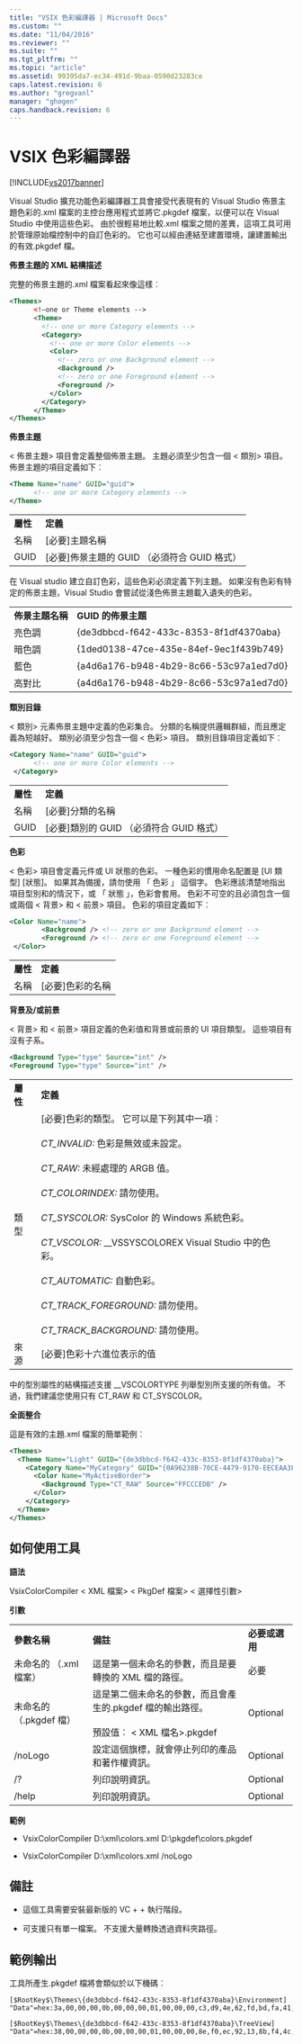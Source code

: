 ```yaml
---
title: "VSIX 色彩編譯器 | Microsoft Docs"
ms.custom: ""
ms.date: "11/04/2016"
ms.reviewer: ""
ms.suite: ""
ms.tgt_pltfrm: ""
ms.topic: "article"
ms.assetid: 99395da7-ec34-491d-9baa-0590d23283ce
caps.latest.revision: 6
ms.author: "gregvanl"
manager: "ghogen"
caps.handback.revision: 6
---
```

# VSIX 色彩編譯器
[!INCLUDE[vs2017banner](../../code-quality/includes/vs2017banner.md)]

Visual Studio 擴充功能色彩編譯器工具會接受代表現有的 Visual Studio 佈景主題色彩的.xml 檔案的主控台應用程式並將它.pkgdef 檔案，以便可以在 Visual Studio 中使用這些色彩。 由於很輕易地比較.xml 檔案之間的差異，這項工具可用於管理原始檔控制中的自訂色彩的。 它也可以經由連結至建置環境，讓建置輸出的有效.pkgdef 檔。  
  
 **佈景主題的 XML 結構描述**  
  
 完整的佈景主題的.xml 檔案看起來像這樣︰  
  
```xml  
<Themes>  
      <!—one or Theme elements -->  
      <Theme>  
        <!-- one or more Category elements -->  
        <Category>  
          <!-- one or more Color elements -->  
          <Color>  
            <!-- zero or one Background element -->  
            <Background />  
            <!-- zero or one Foreground element -->  
            <Foreground />  
          </Color>  
        </Category>  
      </Theme>  
</Themes>  
```  
  
 **佈景主題**  
  
 \< 佈景主題> 項目會定義整個佈景主題。 主題必須至少包含一個 \< 類別> 項目。 佈景主題的項目定義如下︰  
  
```xml  
<Theme Name="name" GUID="guid">  
      <!-- one or more Category elements -->  
</Theme>  
```  
  
|||  
|-|-|  
|**屬性**|**定義**|  
|名稱|[必要]主題名稱|  
|GUID|[必要]佈景主題的 GUID （必須符合 GUID 格式）|  
  
 在 Visual studio 建立自訂色彩，這些色彩必須定義下列主題。 如果沒有色彩有特定的佈景主題，Visual Studio 會嘗試從淺色佈景主題載入遺失的色彩。  
  
|||  
|-|-|  
|**佈景主題名稱**|**GUID 的佈景主題**|  
|亮色調|{de3dbbcd-f642-433c-8353-8f1df4370aba}|  
|暗色調|{1ded0138-47ce-435e-84ef-9ec1f439b749}|  
|藍色|{a4d6a176-b948-4b29-8c66-53c97a1ed7d0}|  
|高對比|{a4d6a176-b948-4b29-8c66-53c97a1ed7d0}|  
  
 **類別目錄**  
  
 \< 類別> 元素佈景主題中定義的色彩集合。 分類的名稱提供邏輯群組，而且應定義為短越好。 類別必須至少包含一個 \< 色彩> 項目。 類別目錄項目定義如下︰  
  
```xml  
<Category Name="name" GUID="guid">  
      <!-- one or more Color elements -->  
 </Category>  
```  
  
|||  
|-|-|  
|**屬性**|**定義**|  
|名稱|[必要]分類的名稱|  
|GUID|[必要]類別的 GUID （必須符合 GUID 格式）|  
  
 **色彩**  
  
 \< 色彩> 項目會定義元件或 UI 狀態的色彩。 一種色彩的慣用命名配置是 [UI 類型] [狀態]。 如果其為備援，請勿使用 「 色彩 」 這個字。 色彩應該清楚地指出項目型別和的情況下，或 「 狀態 」，色彩會套用。 色彩不可空的且必須包含一個或兩個 \< 背景> 和 \< 前景> 項目。 色彩的項目定義如下︰  
  
```xml  
<Color Name="name">  
        <Background /> <!-- zero or one Background element -->  
        <Foreground /> <!-- zero or one Foreground element -->  
 </Color>  
```  
  
|||  
|-|-|  
|**屬性**|**定義**|  
|名稱|[必要]色彩的名稱|  
  
 **背景及/或前景**  
  
 \< 背景> 和 \< 前景> 項目定義的色彩值和背景或前景的 UI 項目類型。 這些項目有沒有子系。  
  
```xml  
<Background Type="type" Source="int" />  
<Foreground Type="type" Source="int" />  
```  
  
|||  
|-|-|  
|**屬性**|**定義**|  
|類型|[必要]色彩的類型。 它可以是下列其中一項︰<br /><br /> *CT_INVALID:* 色彩是無效或未設定。<br /><br /> *CT_RAW:* 未經處理的 ARGB 值。<br /><br /> *CT_COLORINDEX:* 請勿使用。<br /><br /> *CT_SYSCOLOR:* SysColor 的 Windows 系統色彩。<br /><br /> *CT_VSCOLOR:* __VSSYSCOLOREX Visual Studio 中的色彩。<br /><br /> *CT_AUTOMATIC:* 自動色彩。<br /><br /> *CT_TRACK_FOREGROUND:* 請勿使用。<br /><br /> *CT_TRACK_BACKGROUND:* 請勿使用。|  
|來源|[必要]色彩十六進位表示的值|  
  
 中的型別屬性的結構描述支援 __VSCOLORTYPE 列舉型別所支援的所有值。 不過，我們建議您使用只有 CT_RAW 和 CT_SYSCOLOR。  
  
 **全面整合**  
  
 這是有效的主題.xml 檔案的簡單範例︰  
  
```xml  
<Themes>  
  <Theme Name="Light" GUID="{de3dbbcd-f642-433c-8353-8f1df4370aba}">  
    <Category Name="MyCategory" GUID="{0A96238B-70CE-4479-9170-EECEAA3FCD58}">  
      <Color Name="MyActiveBorder">  
        <Background Type="CT_RAW" Source="FFCCCEDB" />  
      </Color>  
    </Category>  
  </Theme>  
</Themes>  
```  
  
## <a name="how-to-use-the-tool"></a>如何使用工具  
 **語法**  
  
 VsixColorCompiler \< XML 檔案> \< PkgDef 檔案> \< 選擇性引數>  
  
 **引數**  
  
||||  
|-|-|-|  
|**參數名稱**|**備註**|**必要或選用**|  
|未命名的 （.xml 檔案）|這是第一個未命名的參數，而且是要轉換的 XML 檔的路徑。|必要|  
|未命名的 （.pkgdef 檔）|這是第二個未命名的參數，而且會產生的.pkgdef 檔的輸出路徑。<br /><br /> 預設值︰ \< XML 檔名>.pkgdef|Optional|  
|/noLogo|設定這個旗標，就會停止列印的產品和著作權資訊。|Optional|  
|/?|列印說明資訊。|Optional|  
|/help|列印說明資訊。|Optional|  
  
 **範例**  
  
-   VsixColorCompiler D:\xml\colors.xml D:\pkgdef\colors.pkgdef  
  
-   VsixColorCompiler D:\xml\colors.xml /noLogo  
  
## <a name="notes"></a>備註  
  
-   這個工具需要安裝最新版的 VC + + 執行階段。  
  
-   可支援只有單一檔案。 不支援大量轉換透過資料夾路徑。  
  
## <a name="sample-output"></a>範例輸出  
 工具所產生.pkgdef 檔將會類似於以下機碼︰  
  
```  
[$RootKey$\Themes\{de3dbbcd-f642-433c-8353-8f1df4370aba}\Environment]  
"Data"=hex:3a,00,00,00,0b,00,00,00,01,00,00,00,c3,d9,4e,62,fd,bd,fa,41,96,c3,7c,82,4e,a3,2e,3d,01,00,00,00,0c,00,00,00,41,63,74,69,76,65,42,6f,72,64,65,72,01,cc,ce,db,ff,01,33,31,24,ff  
  
[$RootKey$\Themes\{de3dbbcd-f642-433c-8353-8f1df4370aba}\TreeView]  
"Data"=hex:38,00,00,00,0b,00,00,00,01,00,00,00,8e,f0,ec,92,13,8b,f4,4c,99,e9,ae,26,92,38,21,85,01,00,00,00,0a,00,00,00,42,61,63,6b,67,72,6f,75,6e,64,01,f5,f5,f5,ff,01,1e,1e,1e,ff  
```